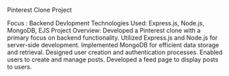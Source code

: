 Pinterest Clone Project

Focus : Backend Devlopment
Technologies Used: Express.js, Node.js, MongoDB, EJS
Project Overview:
Developed a Pinterest clone with a primary focus on backend functionality.
Utilized Express.js and Node.js for server-side development.
Implemented MongoDB for efficient data storage and retrieval.
Designed user creation and authentication processes.
Enabled users to create and manage posts.
Developed a feed page to display posts to users.
